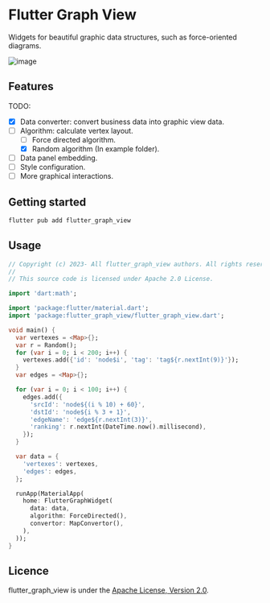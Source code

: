 <!-- 
  Copyright (c) 2023- All flutter_graph_view authors. All rights reserved.

  This source code is licensed under Apache 2.0 License.
 -->

# Flutter Graph View
Widgets for beautiful graphic data structures, such as force-oriented diagrams.

![image](https://user-images.githubusercontent.com/15630211/213280967-443460e8-6ccd-4707-8bf9-8ba970a1f27d.png)

## Features

TODO: 
- [x] Data converter: convert business data into graphic view data.
- [ ] Algorithm: calculate vertex layout.
  - [ ] Force directed algorithm.
  - [x] Random algorithm (In example folder).
- [ ] Data panel embedding.
- [ ] Style configuration.
- [ ] More graphical interactions.

## Getting started

```sh
flutter pub add flutter_graph_view
```

## Usage

```dart
// Copyright (c) 2023- All flutter_graph_view authors. All rights reserved.
//
// This source code is licensed under Apache 2.0 License.

import 'dart:math';

import 'package:flutter/material.dart';
import 'package:flutter_graph_view/flutter_graph_view.dart';

void main() {
  var vertexes = <Map>{};
  var r = Random();
  for (var i = 0; i < 200; i++) {
    vertexes.add({'id': 'node$i', 'tag': 'tag${r.nextInt(9)}'});
  }
  var edges = <Map>{};

  for (var i = 0; i < 100; i++) {
    edges.add({
      'srcId': 'node${(i % 10) + 60}',
      'dstId': 'node${i % 3 + 1}',
      'edgeName': 'edge${r.nextInt(3)}',
      'ranking': r.nextInt(DateTime.now().millisecond),
    });
  }

  var data = {
    'vertexes': vertexes,
    'edges': edges,
  };

  runApp(MaterialApp(
    home: FlutterGraphWidget(
      data: data,
      algorithm: ForceDirected(),
      convertor: MapConvertor(),
    ),
  ));
}

```

## Licence

flutter_graph_view is under the [Apache License, Version 2.0](https://www.apache.org/licenses/LICENSE-2.0).
